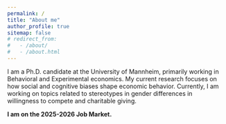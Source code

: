 ```yaml
---
permalink: /
title: "About me"
author_profile: true
sitemap: false
# redirect_from: 
#   - /about/
#   - /about.html
---
```


I am a Ph.D. candidate at the University of Mannheim, primarily working in Behavioral and Experimental economics. My current research focuses on how social and cognitive biases shape economic behavior. Currently, I am working on topics related to stereotypes in gender differences in willingness to compete and charitable giving.


**I am on the 2025-2026 Job Market.**
